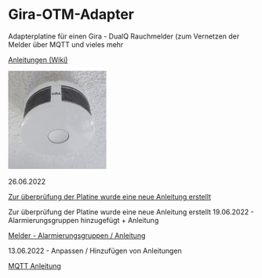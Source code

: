 # Gira-OTM-Adapter
Adapterplatine für einen Gira - DualQ Rauchmelder (zum Vernetzen der Melder über MQTT und vieles mehr

<a href="https://github.com/Sefina-DS/Gira-OTM-Adapter/wiki">Anleitungen (Wiki)</a>

<img src="https://github.com/Sefina-DS/Gira-OTM-Adapter/blob/main/Bilder/00-Grundlagen-01.jpg" width="200px" height="200px">


26.06.2022

<a href="https://github.com/Sefina-DS/Gira-OTM-Adapter/wiki/Hardware-:-Platine-(%C3%9Cberpr%C3%BCfung)">Zur überprüfung der Platine wurde eine neue Anleitung erstellt</a>

Zur überprüfung der Platine wurde eine neue Anleitung erstellt
19.06.2022 - Alarmierungsgruppen hinzugefügt + Anleitung

<a href="https://github.com/Sefina-DS/Gira-OTM-Adapter/wiki/Sonderfunktionen-:-Melder-und-Alarmierungsgruppen">Melder - Alarmierungsgruppen / Anleitung</a>

13.06.2022 - Anpassen / Hinzufügen von Anleitungen

<a href="https://github.com/Sefina-DS/Gira-OTM-Adapter/wiki/MQTT-:-Grundlagen-und-Erweiterungen">MQTT Anleitung</a>
